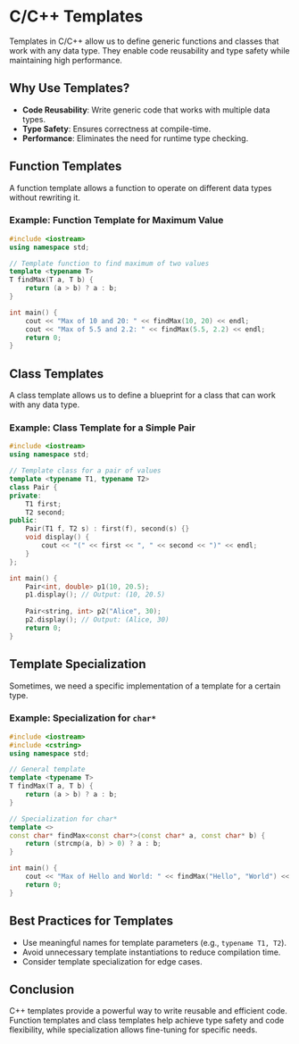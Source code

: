 # C/C++ Templates

Templates in C/C++ allow us to define generic functions and classes that work with any data type. They enable code reusability and type safety while maintaining high performance.

## Why Use Templates?
- **Code Reusability**: Write generic code that works with multiple data types.
- **Type Safety**: Ensures correctness at compile-time.
- **Performance**: Eliminates the need for runtime type checking.

## Function Templates
A function template allows a function to operate on different data types without rewriting it.

### Example: Function Template for Maximum Value
```cpp
#include <iostream>
using namespace std;

// Template function to find maximum of two values
template <typename T>
T findMax(T a, T b) {
    return (a > b) ? a : b;
}

int main() {
    cout << "Max of 10 and 20: " << findMax(10, 20) << endl;
    cout << "Max of 5.5 and 2.2: " << findMax(5.5, 2.2) << endl;
    return 0;
}
```

## Class Templates
A class template allows us to define a blueprint for a class that can work with any data type.

### Example: Class Template for a Simple Pair
```cpp
#include <iostream>
using namespace std;

// Template class for a pair of values
template <typename T1, typename T2>
class Pair {
private:
    T1 first;
    T2 second;
public:
    Pair(T1 f, T2 s) : first(f), second(s) {}
    void display() {
        cout << "(" << first << ", " << second << ")" << endl;
    }
};

int main() {
    Pair<int, double> p1(10, 20.5);
    p1.display(); // Output: (10, 20.5)
    
    Pair<string, int> p2("Alice", 30);
    p2.display(); // Output: (Alice, 30)
    return 0;
}
```

## Template Specialization
Sometimes, we need a specific implementation of a template for a certain type.

### Example: Specialization for `char*`
```cpp
#include <iostream>
#include <cstring>
using namespace std;

// General template
template <typename T>
T findMax(T a, T b) {
    return (a > b) ? a : b;
}

// Specialization for char*
template <>
const char* findMax<const char*>(const char* a, const char* b) {
    return (strcmp(a, b) > 0) ? a : b;
}

int main() {
    cout << "Max of Hello and World: " << findMax("Hello", "World") << endl;
    return 0;
}
```

## Best Practices for Templates
- Use meaningful names for template parameters (e.g., `typename T1, T2`).
- Avoid unnecessary template instantiations to reduce compilation time.
- Consider template specialization for edge cases.

## Conclusion
C++ templates provide a powerful way to write reusable and efficient code. Function templates and class templates help achieve type safety and code flexibility, while specialization allows fine-tuning for specific needs.